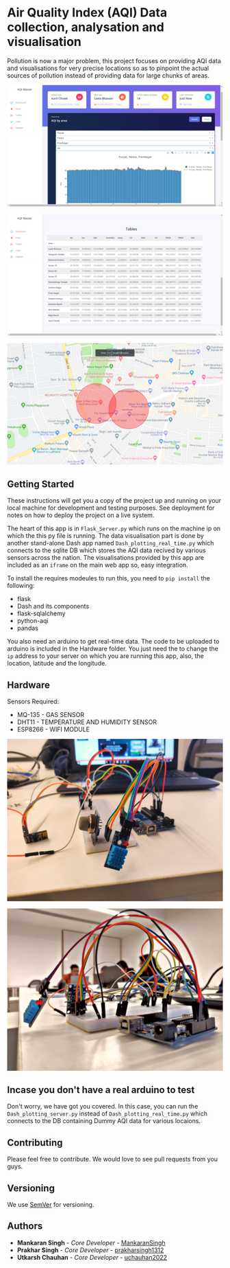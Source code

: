 # Air Quality Index (AQI) Data collection, analysation and visualisation

Pollution is now a major problem, this project focuses on providing AQI data and visualisations for very precise locations so as to pinpoint the actual sources of pollution instead of providing data for large chunks of areas.

![alt text](https://github.com/MankaranSingh/AQI-Management-System/blob/master/SS1.png)

![alt text](https://github.com/MankaranSingh/AQI-Management-System/blob/master/SS2.png)

![alt text](https://github.com/MankaranSingh/AQI-Management-System/blob/master/SS3.png)

## Getting Started

These instructions will get you a copy of the project up and running on your local machine for development and testing purposes. See deployment for notes on how to deploy the project on a live system.

The heart of this app is in ``Flask_Server.py`` which runs on the machine ip on which the this py file is running.
The data visualisation part is done by another stand-alone Dash app named ``Dash_plotting_real_time.py`` which connects to the sqlite DB which stores the AQI data recived by various sensors across the nation. The visualisations provided by this app are included as an ``iframe`` on the main web app so, easy integration.

To install the requires modeules to run this, you need to ``pip install`` the following:

- flask
- Dash and its components
- flask-sqlalchemy
- python-aqi
- pandas

You also need an arduino to get real-time data. The code to be uploaded to arduino is included in the Hardware folder.
You just need the to change the ``ip`` address to your server on which you are running this app, also, the location, latitude and the longitude.

## Hardware

Sensors Required:

- MQ-135 - GAS SENSOR
- DHT11 - TEMPERATURE AND HUMIDITY SENSOR
- ESP8266 - WIFI MODULE

![alt text](https://github.com/MankaranSingh/AQI-Management-System/blob/master/HS1.jpeg)

![alt text](https://github.com/MankaranSingh/AQI-Management-System/blob/master/HS2.jpeg)

## Incase you don't have a real arduino to test 

Don't worry, we have got you covered. In this case, you can run the ``Dash_plotting_server.py`` instead of ``Dash_plotting_real_time.py`` which connects to the DB containing Dummy AQI data for various locaions.

## Contributing

Please feel free to contribute. We would love to see pull requests from you guys.


## Versioning

We use [SemVer](http://semver.org/) for versioning.

## Authors

* **Mankaran Singh** - *Core Developer* - [MankaranSingh](https://github.com/MankaranSingh)
* **Prakhar Singh** - *Core Developer* - [prakharsingh1312](https://github.com/prakharsingh1312)
* **Utkarsh Chauhan** - *Core Developer* - [uchauhan2022](https://github.com/uchauhan2022)
